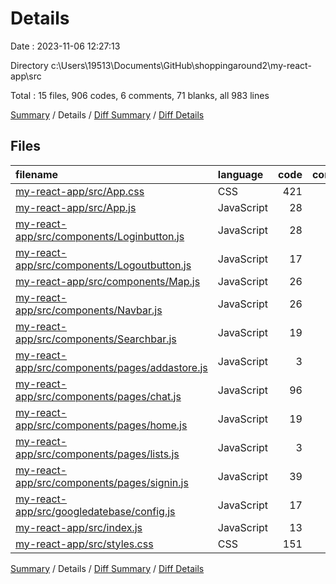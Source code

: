 # Details

Date : 2023-11-06 12:27:13

Directory c:\\Users\\19513\\Documents\\GitHub\\shoppingaround2\\my-react-app\\src

Total : 15 files,  906 codes, 6 comments, 71 blanks, all 983 lines

[Summary](results.md) / Details / [Diff Summary](diff.md) / [Diff Details](diff-details.md)

## Files
| filename | language | code | comment | blank | total |
| :--- | :--- | ---: | ---: | ---: | ---: |
| [my-react-app/src/App.css](/my-react-app/src/App.css) | CSS | 421 | 4 | 3 | 428 |
| [my-react-app/src/App.js](/my-react-app/src/App.js) | JavaScript | 28 | 0 | 2 | 30 |
| [my-react-app/src/components/Loginbutton.js](/my-react-app/src/components/Loginbutton.js) | JavaScript | 28 | 0 | 7 | 35 |
| [my-react-app/src/components/Logoutbutton.js](/my-react-app/src/components/Logoutbutton.js) | JavaScript | 17 | 0 | 4 | 21 |
| [my-react-app/src/components/Map.js](/my-react-app/src/components/Map.js) | JavaScript | 26 | 1 | 4 | 31 |
| [my-react-app/src/components/Navbar.js](/my-react-app/src/components/Navbar.js) | JavaScript | 26 | 0 | 1 | 27 |
| [my-react-app/src/components/Searchbar.js](/my-react-app/src/components/Searchbar.js) | JavaScript | 19 | 0 | 5 | 24 |
| [my-react-app/src/components/pages/addastore.js](/my-react-app/src/components/pages/addastore.js) | JavaScript | 3 | 0 | 0 | 3 |
| [my-react-app/src/components/pages/chat.js](/my-react-app/src/components/pages/chat.js) | JavaScript | 96 | 0 | 8 | 104 |
| [my-react-app/src/components/pages/home.js](/my-react-app/src/components/pages/home.js) | JavaScript | 19 | 0 | 5 | 24 |
| [my-react-app/src/components/pages/lists.js](/my-react-app/src/components/pages/lists.js) | JavaScript | 3 | 0 | 0 | 3 |
| [my-react-app/src/components/pages/signin.js](/my-react-app/src/components/pages/signin.js) | JavaScript | 39 | 0 | 4 | 43 |
| [my-react-app/src/googledatebase/config.js](/my-react-app/src/googledatebase/config.js) | JavaScript | 17 | 1 | 3 | 21 |
| [my-react-app/src/index.js](/my-react-app/src/index.js) | JavaScript | 13 | 0 | 3 | 16 |
| [my-react-app/src/styles.css](/my-react-app/src/styles.css) | CSS | 151 | 0 | 22 | 173 |

[Summary](results.md) / Details / [Diff Summary](diff.md) / [Diff Details](diff-details.md)